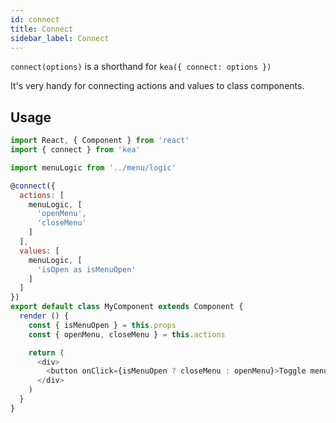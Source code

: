 ```yaml
---
id: connect
title: Connect
sidebar_label: Connect
---
```


`connect(options)` is a shorthand for `kea({ connect: options })`

It's very handy for connecting actions and values to class components.

## Usage

```javascript
import React, { Component } from 'react'
import { connect } from 'kea'

import menuLogic from '../menu/logic'

@connect({
  actions: [
    menuLogic, [
      'openMenu',
      'closeMenu'
    ]
  ],
  values: [
    menuLogic, [
      'isOpen as isMenuOpen'
    ]
  ]
})
export default class MyComponent extends Component {
  render () {
    const { isMenuOpen } = this.props
    const { openMenu, closeMenu } = this.actions

    return (
      <div>
        <button onClick={isMenuOpen ? closeMenu : openMenu}>Toggle menu</button>
      </div>
    )
  }
}
```